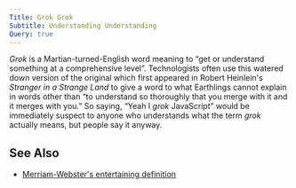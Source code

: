 ```yaml
---
Title: Grok Grok
Subtitle: Understanding Understanding
Query: true
---
```


*Grok* is a Martian-turned-English word meaning to “get or understand something at a comprehensive level”. Technologists often use this watered down version of the original which first appeared in Robert Heinlein's *Stranger in a Strange Land* to give a word to what Earthlings cannot explain in words other than “to understand so thoroughly that you merge with it and it merges with you.” So saying, “Yeah I *grok* JavaScript” would be immediately suspect to anyone who understands what the term *grok* actually means, but people say it anyway.

## See Also

* [Merriam-Webster's entertaining definition](https://www.merriam-webster.com/dictionary/grok)  

